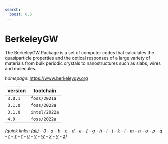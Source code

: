 ```yaml
---
search:
  boost: 0.5
---
```

# BerkeleyGW

The BerkeleyGW Package is a set of computer codes that calculates the quasiparticle  properties and the optical responses of a large variety of materials from bulk periodic crystals to  nanostructures such as slabs, wires and molecules.

*homepage*: <https://www.berkeleygw.org>

version | toolchain
--------|----------
``3.0.1`` | ``foss/2021a``
``3.1.0`` | ``foss/2022a``
``3.1.0`` | ``intel/2022a``
``4.0`` | ``foss/2022a``


*(quick links: [(all)](../index.md) - [0](../0/index.md) - [a](../a/index.md) - [b](../b/index.md) - [c](../c/index.md) - [d](../d/index.md) - [e](../e/index.md) - [f](../f/index.md) - [g](../g/index.md) - [h](../h/index.md) - [i](../i/index.md) - [j](../j/index.md) - [k](../k/index.md) - [l](../l/index.md) - [m](../m/index.md) - [n](../n/index.md) - [o](../o/index.md) - [p](../p/index.md) - [q](../q/index.md) - [r](../r/index.md) - [s](../s/index.md) - [t](../t/index.md) - [u](../u/index.md) - [v](../v/index.md) - [w](../w/index.md) - [x](../x/index.md) - [y](../y/index.md) - [z](../z/index.md))*

